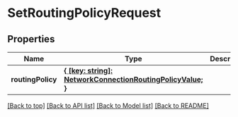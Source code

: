 # SetRoutingPolicyRequest

## Properties

|Name | Type | Description | Notes|
|------------ | ------------- | ------------- | -------------|
|**routingPolicy** | [**{ [key: string]: NetworkConnectionRoutingPolicyValue; }**](NetworkConnectionRoutingPolicyValue.md) |  | [default to undefined]|




[[Back to top]](#) [[Back to API list]](../../README.md#documentation-for-api-endpoints) [[Back to Model list]](../../README.md#documentation-for-models) [[Back to README]](../../README.md)
